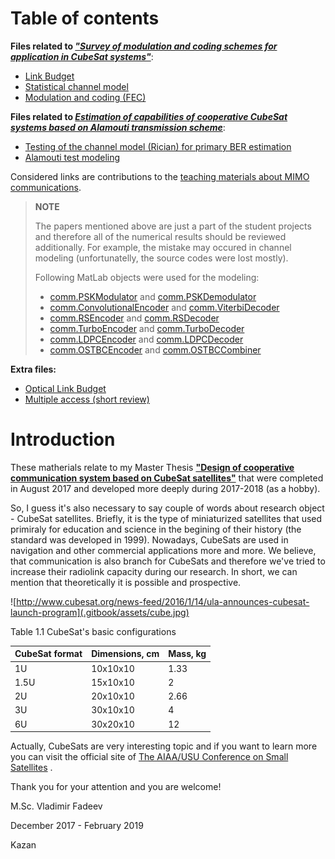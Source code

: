 # Table of contents

**Files related to *["Survey of modulation and coding schemes for application in CubeSat systems"](https://ieeexplore.ieee.org/abstract/document/7997514)***:
* [Link Budget](https://github.com/kirlf/cubesats/blob/master/LinkBudget/LB.ipynb)
* [Statistical channel model](https://github.com/kirlf/cubesats/blob/master/statistical_model.md)
* [Modulation and coding \(FEC\)](https://github.com/kirlf/cubesats/blob/master/fec.md)

**Files related to *[Estimation of capabilities of cooperative CubeSat systems based on Alamouti transmission scheme](https://ieeexplore.ieee.org/document/8456940)***:
* [Testing of the channel model (Rician) for primary BER estimation](https://nbviewer.jupyter.org/gist/kirlf/4328eb389b3ddc9a0c350eaed468f870)
* [Alamouti test modeling](https://nbviewer.jupyter.org/gist/kirlf/9587c6859db08e5e813b0650f97c7344)

Considered links are contributions to the [teaching materials about MIMO communications](https://github.com/kirlf/CSP/blob/master/MIMO/README.md).

> **NOTE**
>
> The papers mentioned above are just a part of the student projects and therefore all of the numerical results should be reviewed additionally. For example, the mistake may occured in channel modeling (unfortunatelly, the source codes were lost mostly). 
>
>Following MatLab objects were used for the modeling:
>* [comm.PSKModulator](https://www.mathworks.com/help/comm/ref/comm.pskmodulator-system-object.html?s_tid=doc_ta) and [comm.PSKDemodulator](https://www.mathworks.com/help/comm/ref/comm.pskdemodulator-system-object.html)
>* [comm.ConvolutionalEncoder](https://www.mathworks.com/help/comm/ref/comm.convolutionalencoder-system-object.html) and [comm.ViterbiDecoder](https://www.mathworks.com/help/comm/ref/comm.viterbidecoder-system-object.html)
>* [comm.RSEncoder](https://www.mathworks.com/help/comm/ref/comm.rsencoder-system-object.html?s_tid=doc_ta) and [comm.RSDecoder](https://www.mathworks.com/help/comm/ref/comm.rsdecoder-system-object.html)
>* [comm.TurboEncoder](https://www.mathworks.com/help/comm/ref/comm.turboencoder-system-object.html) and [comm.TurboDecoder](https://www.mathworks.com/help/comm/ref/comm.turbodecoder-system-object.html)
>* [comm.LDPCEncoder](https://www.mathworks.com/help/comm/ref/comm.ldpcencoder-system-object.html?s_tid=doc_ta) and [comm.LDPCDecoder](https://www.mathworks.com/help/comm/ref/comm.ldpcdecoder-system-object.html?s_tid=doc_ta)
>* [comm.OSTBCEncoder](https://www.mathworks.com/help/comm/ref/comm.ostbcencoder-system-object.html?s_tid=doc_ta) and [comm.OSTBCCombiner](https://www.mathworks.com/help/comm/ref/comm.ostbccombiner-system-object.html)
>

**Extra files:**
* [Optical Link Budget](https://nbviewer.jupyter.org/gist/kirlf/5374c07342521a32e9c25ee8df95697d)
* [Multiple access (short review)](https://github.com/kirlf/cubesats/blob/master/multiple_access.md)

# Introduction

These matherials relate to my Master Thesis [**"Design of cooperative communication system based on CubeSat satellites"**](http://opac.lbs-ilmenau.gbv.de/DB=1/PPN?PPN=898368146) that were completed in August 2017 and developed more deeply during 2017-2018 (as a hobby).

So, I guess it's also necessary to say couple of words about research object - CubeSat satellites. Briefly, it is the type of miniaturized satellites that used primiraly for education and science in the begining of their history \(the standard was developed in 1999\). Nowadays, CubeSats are used in navigation and other commercial applications more and more. We believe, that communication is also branch for CubeSats and therefore we've tried to increase their radiolink capacity during our research. In short, we can mention that theoretically it is possible and prospective.

![http://www.cubesat.org/news-feed/2016/1/14/ula-announces-cubesat-launch-program](.gitbook/assets/cube.jpg)

  
Table 1.1 CubeSat's basic configurations 

| CubeSat format | Dimensions, cm | Mass, kg |
| :--- | :--- | :--- |
| 1U | 10x10x10 | 1.33 |
| 1.5U | 15x10x10 | 2 |
| 2U | 20x10x10 | 2.66 |
| 3U | 30x10x10 | 4 |
| 6U | 30x20x10 | 12 |

Actually, CubeSats are very interesting topic and if you want to learn more you can visit the official site of [The AIAA/USU Conference on Small Satellites](https://digitalcommons.usu.edu/smallsat/) .

Thank you for your attention and you are welcome!

M.Sc. Vladimir Fadeev

December 2017 - February  2019

Kazan
